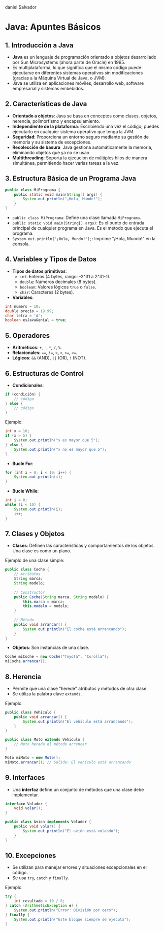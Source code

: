 daniel Salvador
# Java: Apuntes Básicos 

## 1. Introducción a Java
- **Java** es un lenguaje de programación orientado a objetos desarrollado por Sun Microsystems (ahora parte de Oracle) en 1995.
- Es multiplataforma, lo que significa que el mismo código puede ejecutarse en diferentes sistemas operativos sin modificaciones (gracias a la Máquina Virtual de Java, o JVM).
- Java se utiliza en aplicaciones móviles, desarrollo web, software empresarial y sistemas embebidos.

## 2. Características de Java
- **Orientado a objetos**: Java se basa en conceptos como clases, objetos, herencia, polimorfismo y encapsulamiento.
- **Independiente de la plataforma**: Escribiendo una vez el código, puedes ejecutarlo en cualquier sistema operativo que tenga la JVM.
- **Seguridad**: Proporciona un entorno seguro mediante su gestión de memoria y su sistema de excepciones.
- **Recolección de basura**: Java gestiona automáticamente la memoria, eliminando objetos que ya no se usan.
- **Multithreading**: Soporta la ejecución de múltiples hilos de manera simultánea, permitiendo hacer varias tareas a la vez.

## 3. Estructura Básica de un Programa Java

```java
public class MiPrograma {
    public static void main(String[] args) {
        System.out.println("¡Hola, Mundo!");
    }
}
```

- `public class MiPrograma`: Define una clase llamada `MiPrograma`.
- `public static void main(String[] args)`: Es el punto de entrada principal de cualquier programa en Java. Es el método que ejecuta el programa.
- `System.out.println("¡Hola, Mundo!");`: Imprime "¡Hola, Mundo!" en la consola.

## 4. Variables y Tipos de Datos
- **Tipos de datos primitivos**:
  - `int`: Enteros (4 bytes, rango: -2^31 a 2^31-1).
  - `double`: Números decimales (8 bytes).
  - `boolean`: Valores lógicos `true` o `false`.
  - `char`: Caracteres (2 bytes).
- **Variables**:

```java
int numero = 10;
double precio = 19.99;
char letra = 'A';
boolean esJavaGenial = true;
```

## 5. Operadores
- **Aritméticos**: `+`, `-`, `*`, `/`, `%`.
- **Relacionales**: `==`, `!=`, `>`, `<`, `>=`, `<=`.
- **Lógicos**: `&&` (AND), `||` (OR), `!` (NOT).

## 6. Estructuras de Control
- **Condicionales**:

```java
if (condición) {
    // código
} else {
    // código
}
```

Ejemplo:

```java
int x = 10;
if (x > 5) {
    System.out.println("x es mayor que 5");
} else {
    System.out.println("x no es mayor que 5");
}
```

- **Bucle For**:

```java
for (int i = 0; i < 10; i++) {
    System.out.println(i);
}
```

- **Bucle While**:

```java
int i = 0;
while (i < 10) {
    System.out.println(i);
    i++;
}
```

## 7. Clases y Objetos
- **Clases**: Definen las características y comportamientos de los objetos. Una clase es como un plano.

Ejemplo de una clase simple:

```java
public class Coche {
    // Atributos
    String marca;
    String modelo;
    
    // Constructor
    public Coche(String marca, String modelo) {
        this.marca = marca;
        this.modelo = modelo;
    }
    
    // Método
    public void arrancar() {
        System.out.println("El coche está arrancando");
    }
}
```

- **Objetos**: Son instancias de una clase.

```java
Coche miCoche = new Coche("Toyota", "Corolla");
miCoche.arrancar();
```

## 8. Herencia
- Permite que una clase "herede" atributos y métodos de otra clase.
- Se utiliza la palabra clave `extends`.

Ejemplo:

```java
public class Vehiculo {
    public void arrancar() {
        System.out.println("El vehículo está arrancando");
    }
}

public class Moto extends Vehiculo {
    // Moto hereda el método arrancar
}

Moto miMoto = new Moto();
miMoto.arrancar(); // Salida: El vehículo está arrancando
```

## 9. Interfaces
- Una **interfaz** define un conjunto de métodos que una clase debe implementar.

```java
interface Volador {
    void volar();
}

public class Avion implements Volador {
    public void volar() {
        System.out.println("El avión está volando");
    }
}
```

## 10. Excepciones
- Se utilizan para manejar errores y situaciones excepcionales en el código.
- Se usa `try`, `catch` y `finally`.

Ejemplo:

```java
try {
    int resultado = 10 / 0;
} catch (ArithmeticException e) {
    System.out.println("Error: División por cero");
} finally {
    System.out.println("Este bloque siempre se ejecuta");
}
```
